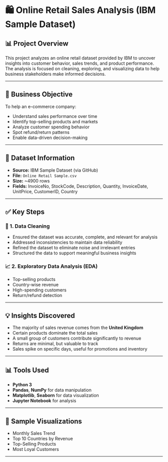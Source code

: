 # 🛍️ Online Retail Sales Analysis (IBM Sample Dataset)

## 📊 Project Overview

This project analyzes an online retail dataset provided by IBM to uncover insights into customer behavior, sales trends, and product performance. The analysis is focused on cleaning, exploring, and visualizing data to help business stakeholders make informed decisions.

---

## 🎯 Business Objective

To help an e-commerce company:
- Understand sales performance over time
- Identify top-selling products and markets
- Analyze customer spending behavior
- Spot refund/return patterns
- Enable data-driven decision-making

---

## 📁 Dataset Information

- **Source:** IBM Sample Dataset (via GitHub)
- **File:** `Online Retail Sample.csv`
- **Size:** ~4900 rows
- **Fields:** InvoiceNo, StockCode, Description, Quantity, InvoiceDate, UnitPrice, CustomerID, Country

---

## ✅ Key Steps

### 🧹 1. Data Cleaning
- Ensured the dataset was accurate, complete, and relevant for analysis
- Addressed inconsistencies to maintain data reliability
- Refined the dataset to eliminate noise and irrelevant entries
- Structured the data to support meaningful business insights

### 📈 2. Exploratory Data Analysis (EDA)
- Top-selling products
- Country-wise revenue
- High-spending customers
- Return/refund detection 

---

## 💡 Insights Discovered

- The majority of sales revenue comes from the **United Kingdom**
- Certain products dominate the total sales
- A small group of customers contribute significantly to revenue
- Returns are minimal, but valuable to track
- Sales spike on specific days, useful for promotions and inventory

---

## 📊 Tools Used

- **Python 3**
- **Pandas**, **NumPy** for data manipulation
- **Matplotlib**, **Seaborn** for data visualization
- **Jupyter Notebook** for analysis

---

## 📸 Sample Visualizations

- Monthly Sales Trend
- Top 10 Countries by Revenue
- Top-Selling Products
- Most Loyal Customers

---

